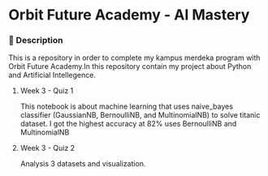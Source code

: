 # Orbit Future Academy - AI Mastery

### :notebook_with_decorative_cover: Description
This is a repository in order to complete my kampus merdeka program with Orbit Future Academy.In this repository contain my project about Python and Artificial Intellegence.

1. Week 3 - Quiz 1

    This notebook is about machine learning that uses naive_bayes classifier (GaussianNB, BernoulliNB, and MultinomialNB) to solve titanic dataset. I got the highest accuracy at 82% uses BernoulliNB and MultinomialNB
    
2. Week 3 - Quiz 2
    
    Analysis 3 datasets and visualization.
    
